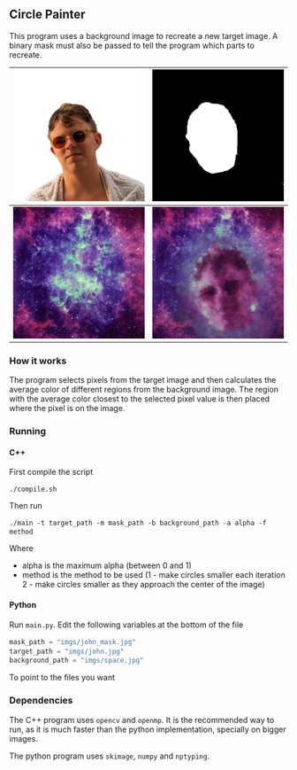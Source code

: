 ## Circle Painter

This program uses a background image to recreate a new target image.
A binary mask must also be passed to tell the program which parts to recreate.


| ![target](imgs/john.jpg) | ![mask](imgs/john_mask.jpg) |
|-|-|
| ![background](imgs/space.jpg) | ![result](out.jpg) |

### How it works
The program selects pixels from the target image and then calculates the
average color of different regions from the background image. The region
with the average color closest to the selected pixel value is then placed
where the pixel is on the image.


### Running
#### C++
First compile the script
```
./compile.sh
```

Then run
```
./main -t target_path -m mask_path -b background_path -a alpha -f method
```

Where
- alpha is the maximum alpha (between 0 and 1)
- method is the method to be used (1 - make circles smaller each iteration 2 - make 
circles smaller as they approach the center of the image)

#### Python
Run `main.py`. Edit the following variables at the bottom of the file

```python
mask_path = "imgs/john_mask.jpg"
target_path = "imgs/john.jpg"
background_path = "imgs/space.jpg"
```

To point to the files you want

### Dependencies
The C++ program uses `opencv` and `openmp`. It is the recommended way to run,
as it is much faster than the python implementation, specially on bigger images.

The python program uses `skimage`, `numpy` and `nptyping`.